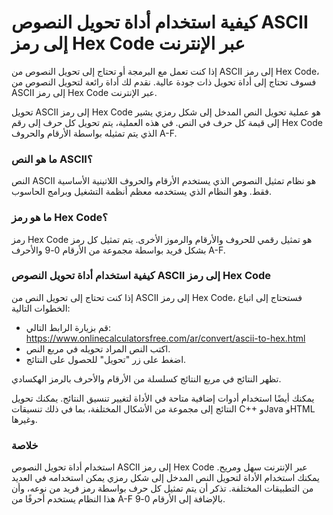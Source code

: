كيفية استخدام أداة تحويل النصوص ASCII إلى رمز Hex Code عبر الإنترنت
===================================================================

إذا كنت تعمل مع البرمجة أو تحتاج إلى تحويل النصوص من ASCII إلى رمز Hex Code، فسوف تحتاج إلى أداة تحويل ذات جودة عالية. نقدم لك أداة رائعة لتحويل النصوص من ASCII إلى رمز Hex Code عبر الإنترنت.

تحويل ASCII إلى رمز Hex Code هو عملية تحويل النص المدخل إلى شكل رمزي يشير إلى قيمة كل حرف في النص. في هذه العملية، يتم تحويل كل حرف إلى رقم Hex Code الذي يتم تمثيله بواسطة الأرقام والحروف A-F.

###  ما هو النص ASCII؟ 

النص ASCII هو نظام تمثيل النصوص الذي يستخدم الأرقام والحروف اللاتينية الأساسية فقط. وهو النظام الذي يستخدمه معظم أنظمة التشغيل وبرامج الحاسوب.

###  ما هو رمز Hex Code؟ 

رمز Hex Code هو تمثيل رقمي للحروف والأرقام والرموز الأخرى. يتم تمثيل كل رمز بشكل فريد بواسطة مجموعة من الأرقام 0-9 والأحرف A-F.

###  كيفية استخدام أداة تحويل النصوص ASCII إلى رمز Hex Code 

إذا كنت تحتاج إلى تحويل النص من ASCII إلى رمز Hex Code، فستحتاج إلى اتباع الخطوات التالية:

- قم بزيارة الرابط التالي: <https://www.onlinecalculatorsfree.com/ar/convert/ascii-to-hex.html>
- اكتب النص المراد تحويله في مربع النص.
- اضغط على زر "تحويل" للحصول على النتائج.

تظهر النتائج في مربع النتائج كسلسلة من الأرقام والأحرف بالرمز الهكسادي.

يمكنك أيضًا استخدام أدوات إضافية متاحة في الأداة لتغيير تنسيق النتائج. يمكنك تحويل النتائج إلى مجموعة من الأشكال المختلفة، بما في ذلك تنسيقات C++ وJava وHTML وغيرها.

###  خلاصة 

استخدام أداة تحويل النصوص ASCII إلى رمز Hex Code عبر الإنترنت سهل ومريح. يمكنك استخدام الأداة لتحويل النص المدخل إلى شكل رمزي يمكن استخدامه في العديد من التطبيقات المختلفة. تذكر أن يتم تمثيل كل حرف بواسطة رمز فريد من نوعه، وأن هذا النظام يستخدم أحرفًا من A-F بالإضافة إلى الأرقام 0-9.